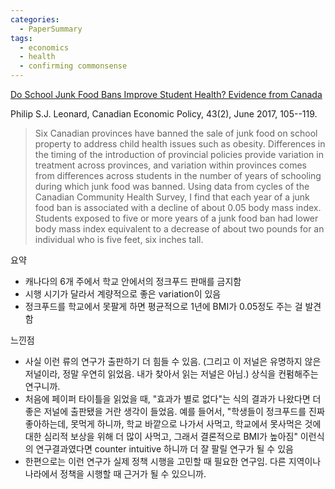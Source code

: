 ```yaml
---
categories:
  - PaperSummary
tags:
  - economics
  - health
  - confirming commonsense
---
```


[Do School Junk Food Bans Improve Student Health? Evidence from Canada](http://economics.ca/cgi/jab?journal=cpp&article=v43n2p0105)

Philip S.J. Leonard, Canadian Economic Policy, 43(2), June 2017, 105--119.

> Six Canadian provinces have banned the sale of junk food on school property to address child health issues such as obesity. Differences in the timing of the introduction of provincial policies provide variation in treatment across provinces, and variation within provinces comes from differences across students in the number of years of schooling during which junk food was banned. Using data from cycles of the Canadian Community Health Survey, I find that each year of a junk food ban is associated with a decline of about 0.05 body mass index. Students exposed to five or more years of a junk food ban had lower body mass index equivalent to a decrease of about two pounds for an individual who is five feet, six inches tall.

요약
- 캐나다의 6개 주에서 학교 안에서의 정크푸드 판매를 금지함
- 시행 시기가 달라서 계량적으로 좋은 variation이 있음
- 정크푸드를 학교에서 못팔게 하면 평균적으로 1년에 BMI가 0.05정도 주는 걸 발견함

느낀점
- 사실 이런 류의 연구가 출판하기 더 힘들 수 있음. (그리고 이 저널은 유명하지 않은 저널이라, 정말 우연히 읽었음. 내가 찾아서 읽는 저널은 아님.) 상식을 컨펌해주는 연구니까.
- 처음에 페이퍼 타이틀을 읽었을 때, "효과가 별로 없다"는 식의 결과가 나왔다면 더 좋은 저널에 출판됐을 거란 생각이 들었음. 예를 들어서, "학생들이 정크푸드를 진짜 좋아하는데, 못먹게 하니까, 학교 바깥으로 나가서 사먹고, 학교에서 못사먹은 것에 대한 심리적 보상을 위해 더 많이 사먹고, 그래서 결론적으로 BMI가 높아짐" 이런식의 연구결과였다면 counter intuitive 하니까 더 잘 팔릴 연구가 될 수 있음
- 한편으로는 이런 연구가 실제 정책 시행을 고민할 때 필요한 연구임. 다른 지역이나 나라에서 정책을 시행할 때 근거가 될 수 있으니까.